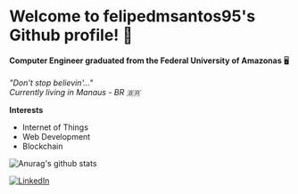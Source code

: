 # Welcome to felipedmsantos95's Github profile! 📁



<p align="center">
  
  <b>Computer Engineer graduated from the Federal University of Amazonas</b>  🖥️ 
  </br>
  </br>
  <i>"Don't stop believin'..."</i>
  </br>
  <i>Currently living in Manaus - BR 🇧🇷</i>
</p>


**Interests**

- Internet of Things
- Web Development
- Blockchain

![Anurag's github stats](https://github-readme-stats.vercel.app/api?username=felipedmsantos95&hide=["contribs","prs","issues"])


<a href="https://www.linkedin.com/in/felipe-santos-14a781143/" target="_blank"><img src="https://img.shields.io/badge/LinkedIn-%230077B5.svg?&style=flat-square&logo=linkedin&logoColor=white" alt="LinkedIn"></a>
